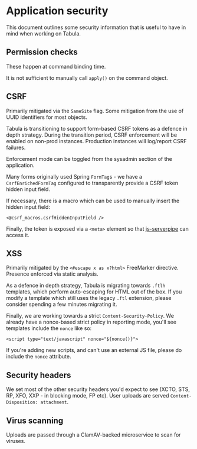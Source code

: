 Application security
====================

This document outlines some security information that is useful to have in mind when working on Tabula.

Permission checks
-----------------

These happen at command binding time.

It is not sufficient to manually call `apply()` on the command object.


CSRF
----

Primarily mitigated via the `SameSite` flag. Some mitigation from the use of UUID identifiers for most objects.

Tabula is transitioning to support form-based CSRF tokens as a defence in depth strategy. During the transition period,
CSRF enforcement will be enabled on non-prod instances. Production instances will log/report CSRF failures.

Enforcement mode can be toggled from the sysadmin section of the application.

Many forms originally used Spring `FormTag`s - we have a `CsrfEnrichedFormTag` configured to transparently provide a CSRF token
hidden input field.

If necessary, there is a macro which can be used to manually insert the hidden input field:

```freemarker
<@csrf_macros.csrfHiddenInputField />
```

Finally, the token is exposed via a `<meta>` element so that [js-serverpipe](https://github.com/UniversityOfWarwick/js-serverpipe)
can access it.

XSS
---

Primarily mitigated by the `<#escape x as x?html>` FreeMarker directive. Presence enforced via static analysis.

As a defence in depth strategy, Tabula is migrating towards `.ftlh` templates, which perform auto-escaping for HTML out of the box.
If you modify a template which still uses the legacy `.ftl` extension, please consider spending a few minutes migrating it.

Finally, we are working towards a strict `Content-Security-Policy`. We already have a nonce-based strict policy in reporting mode,
you'll see templates include the `nonce` like so:

```freemarker
<script type="text/javascript" nonce="${nonce()}">
```

If you're adding new scripts, and can't use an external JS file, please do include the `nonce` attribute.

Security headers
----------------

We set most of the other security headers you'd expect to see (XCTO, STS, RP, XFO, XXP - in blocking mode, FP etc). User uploads are
served `Content-Disposition: attachment`.

Virus scanning
--------------

Uploads are passed through a ClamAV-backed microservice to scan for viruses.

